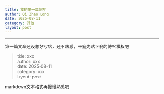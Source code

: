 ```yaml
---
title: 我的第一篇博客
author: Qi Zhao Long
date: 2025-08-11
category: 其他
layout: post
---
```


---
第一篇文章还没想好写啥，还不熟悉，干脆先贴下我的博客模板吧  

> title: xxx  
 author: xxx  
 date: 2025-08-11  
 category: xxx  
> layout: post  

markdown文本格式再慢慢熟悉吧